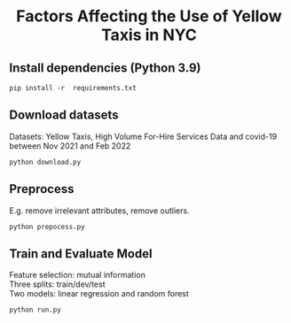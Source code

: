 <h1 align="center">Factors Affecting the Use of Yellow Taxis in NYC</h1>

## Install dependencies (Python 3.9)
```
pip install -r  requirements.txt
```

## Download datasets 
Datasets: Yellow Taxis, High Volume For-Hire Services Data and covid-19 between Nov 2021 and Feb 2022
```
python download.py
```

## Preprocess
E.g. remove irrelevant attributes, remove outliers.

```
python prepocess.py
```

## Train and Evaluate Model
Feature selection: mutual information\
Three splits: train/dev/test\
Two models: linear regression and random forest
```
python run.py
```